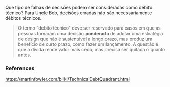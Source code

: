 Que tipo de falhas de decisões podem ser consideradas como débito técnico? Para Uncle Bob, decisões erradas não são necessariamente débitos técnicos.

> O termo "débito técnico" deve ser reservado para casos em que as pessoas tomaram uma decisão **ponderada** de adotar uma estratégia de design que não é sustentável a longo prazo,
mas produz um benefício de curto prazo, como fazer um lançamento. A questão é que a dívida rende valor mais cedo, mas precisa ser quitada o quanto antes.

### References
https://martinfowler.com/bliki/TechnicalDebtQuadrant.html
